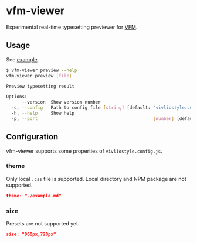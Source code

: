 # vfm-viewer

Experimental real-time typesetting previewer for [VFM](https://github.com/vivliostyle/vfm).

## Usage

See [example](https://github.com/Monchi/vfm-viewer/tree/master/example).

```bash
$ vfm-viewer preview --help
vfm-viewer preview [file]

Preview typesetting result

Options:
      --version  Show version number                                   [boolean]
  -c, --config   Path to config file [string] [default: "vivliostyle.config.js"]
  -h, --help     Show help                                             [boolean]
  -p, --port                                            [number] [default: 3000]

```

## Configuration

vfm-viewer supports some properties of `vivliostyle.config.js`.

### theme

Only local `.css` file is supported. Local directory and NPM package are not supported.

```json
theme: "./example.md"
```

### size

Presets are not supported yet.

```json
size: "960px,720px"
```
